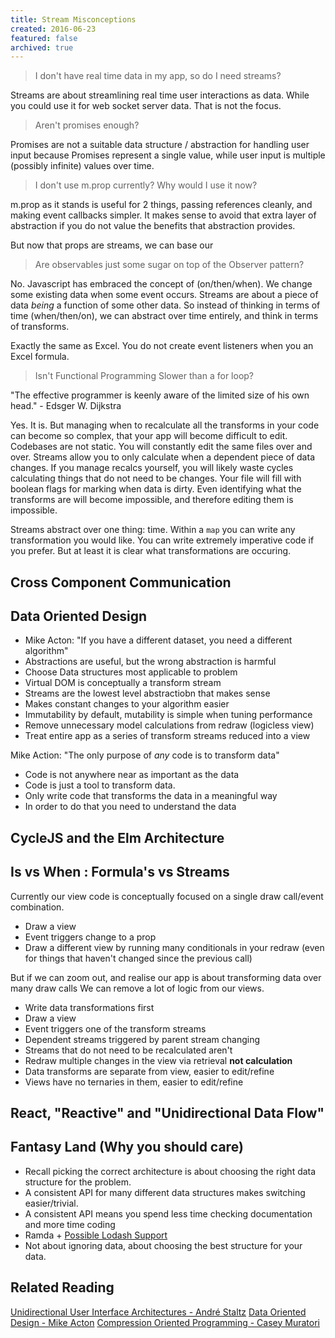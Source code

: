 ```yaml
---
title: Stream Misconceptions
created: 2016-06-23
featured: false
archived: true
---
```


> I don't have real time data in my app, so do I need streams?

Streams are about streamlining real time user interactions as data.
While you could use it for web socket server data.  That is not the focus.

> Aren't promises enough?

Promises are not a suitable data structure / abstraction for handling user input
because Promises represent a single value, while user input is multiple (possibly infinite) 
values over time.

> I don't use m.prop currently?  Why would I use it now?

m.prop as it stands is useful for 2 things, passing references cleanly, and making event callbacks simpler.
It makes sense to avoid that extra layer of abstraction if you do not value the benefits that abstraction provides.

But now that props are streams, we can base our 

> Are observables just some sugar on top of the Observer pattern?

No.  Javascript has embraced the concept of (on/then/when).  We change some existing data when some event occurs.
Streams are about a piece of data *being* a function of some other data.  So instead of thinking in terms of time (when/then/on),
we can abstract over time entirely, and think in terms of transforms.

Exactly the same as Excel.  You do not create event listeners when you an Excel formula.

> Isn't Functional Programming Slower than a for loop?

"The effective programmer is keenly aware of the limited size of his own head." - Edsger W. Dijkstra

Yes.  It is.  But managing when to recalculate all the transforms in your code can become so complex, that your app will
become difficult to edit.  Codebases are not static.  You will constantly edit the same files over and over.
Streams allow you to only calculate when a dependent piece of data changes.  If you manage recalcs yourself, you will likely
waste cycles calculating things that do not need to be changes.  Your file will fill with boolean flags for marking when data is dirty.  Even identifying what the transforms are will become impossible, and therefore editing them is impossible.

Streams abstract over one thing: time.  Within a `map` you can write any transformation you would like.  You can write extremely 
imperative code if you prefer.  But at least it is clear what transformations are occuring.


Cross Component Communication
-----------------------------

Data Oriented Design
--------------------

- Mike Acton: "If you have a different dataset, you need a different algorithm"
- Abstractions are useful, but the wrong abstraction is harmful
- Choose Data structures most applicable to problem
- Virtual DOM is conceptually a transform stream
- Streams are the lowest level abstractiobn that makes sense
- Makes constant changes to your algorithm easier
- Immutability by default, mutability is simple when tuning performance
- Remove unnecessary model calculations from redraw (logicless view)
- Treat entire app as a series of transform streams reduced into a view

Mike Action: "The only purpose of *any* code is to transform data"

- Code is not anywhere near as important as the data
- Code is just a tool to transform data.
- Only write code that transforms the data in a meaningful way
- In order to do that you need to understand the data

CycleJS and the Elm Architecture
--------------------------------

Is vs When : Formula's vs Streams
---------------------------------

Currently our view code is conceptually focused on a single draw call/event combination.

- Draw a view
- Event triggers change to a prop
- Draw a different view by running many conditionals in your redraw (even for things that haven't changed since the previous call)

But if we can zoom out, and realise our app is about transforming data over many draw calls
We can remove a lot of logic from our views.

- Write data transformations first
- Draw a view
- Event triggers one of the transform streams
- Dependent streams triggered by parent stream changing
- Streams that do not need to be recalculated aren't
- Redraw multiple changes in the view via retrieval **not calculation**
- Data transforms are separate from view, easier to edit/refine
- Views have no ternaries in them, easier to edit/refine


React, "Reactive" and "Unidirectional Data Flow"
------------------------------------------------


Fantasy Land (Why you should care)
----------------------------------

- Recall picking the correct architecture is about choosing the right data structure for the problem.
- A consistent API for many different data structures makes switching easier/trivial.
- A consistent API means you spend less time checking documentation and more time coding
- Ramda + [Possible Lodash Support](https://github.com/lodash/lodash/issues/2406)
- Not about ignoring data, about choosing the best structure for your data.

Related Reading
---------------

[Unidirectional User Interface Architectures - André Staltz](http://staltz.com/unidirectional-user-interface-architectures.html)
[Data Oriented Design - Mike Acton](https://www.youtube.com/watch?v=rX0ItVEVjHc)
[Compression Oriented Programming - Casey Muratori](https://mollyrocket.com/casey/stream_0019.html)

